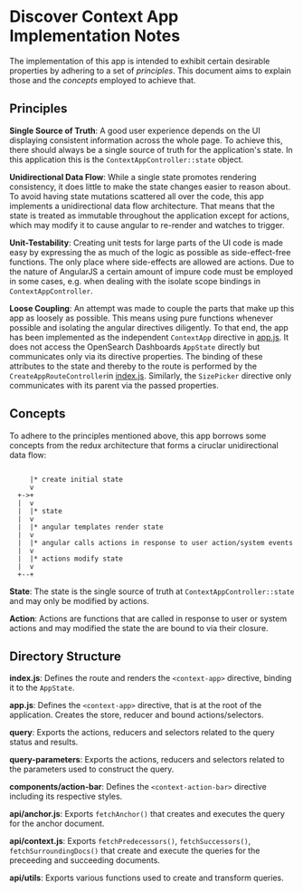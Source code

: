 # Discover Context App Implementation Notes

The implementation of this app is intended to exhibit certain desirable
properties by adhering to a set of *principles*. This document aims to explain
those and the *concepts* employed to achieve that.


## Principles

**Single Source of Truth**: A good user experience depends on the UI displaying
consistent information across the whole page. To achieve this, there should
always be a single source of truth for the application's state. In this
application this is the `ContextAppController::state` object.

**Unidirectional Data Flow**: While a single state promotes rendering
consistency, it does little to make the state changes easier to reason about.
To avoid having state mutations scattered all over the code, this app
implements a unidirectional data flow architecture. That means that the state
is treated as immutable throughout the application except for actions, which
may modify it to cause angular to re-render and watches to trigger.

**Unit-Testability**: Creating unit tests for large parts of the UI code is
made easy by expressing the as much of the logic as possible as
side-effect-free functions. The only place where side-effects are allowed are
actions. Due to the nature of AngularJS a certain amount of impure code must be
employed in some cases, e.g. when dealing with the isolate scope bindings in
`ContextAppController`.

**Loose Coupling**: An attempt was made to couple the parts that make up this
app as loosely as possible. This means using pure functions whenever possible
and isolating the angular directives diligently. To that end, the app has been
implemented as the independent `ContextApp` directive in [app.js](app.js). It
does not access the OpenSearch Dashboards `AppState` directly but communicates only via its
directive properties. The binding of these attributes to the state and thereby
to the route is performed by the `CreateAppRouteController`in
[index.js](index.js). Similarly, the `SizePicker` directive only communicates
with its parent via the passed properties.


## Concepts

To adhere to the principles mentioned above, this app borrows some concepts
from the redux architecture that forms a ciruclar unidirectional data flow:

```

     |* create initial state
     v
  +->+
  |  v
  |  |* state
  |  v
  |  |* angular templates render state
  |  v
  |  |* angular calls actions in response to user action/system events
  |  v
  |  |* actions modify state
  |  v
  +--+

```

**State**: The state is the single source of truth at
`ContextAppController::state` and may only be modified by actions.

**Action**: Actions are functions that are called in response to user or system
actions and may modified the state the are bound to via their closure.


## Directory Structure

**index.js**: Defines the route and renders the `<context-app>` directive,
binding it to the `AppState`.

**app.js**: Defines the `<context-app>` directive, that is at the root of the
application. Creates the store, reducer and bound actions/selectors.

**query**: Exports the actions, reducers and selectors related to the
query status and results.

**query-parameters**: Exports the actions, reducers and selectors related to
the parameters used to construct the query.

**components/action-bar**: Defines the `<context-action-bar>`
directive including its respective styles.


**api/anchor.js**: Exports `fetchAnchor()` that creates and executes the
query for the anchor document.

**api/context.js**: Exports `fetchPredecessors()`, `fetchSuccessors()`, `fetchSurroundingDocs()` that
create and execute the queries for the preceeding and succeeding documents.

**api/utils**: Exports various functions used to create and transform
queries.
